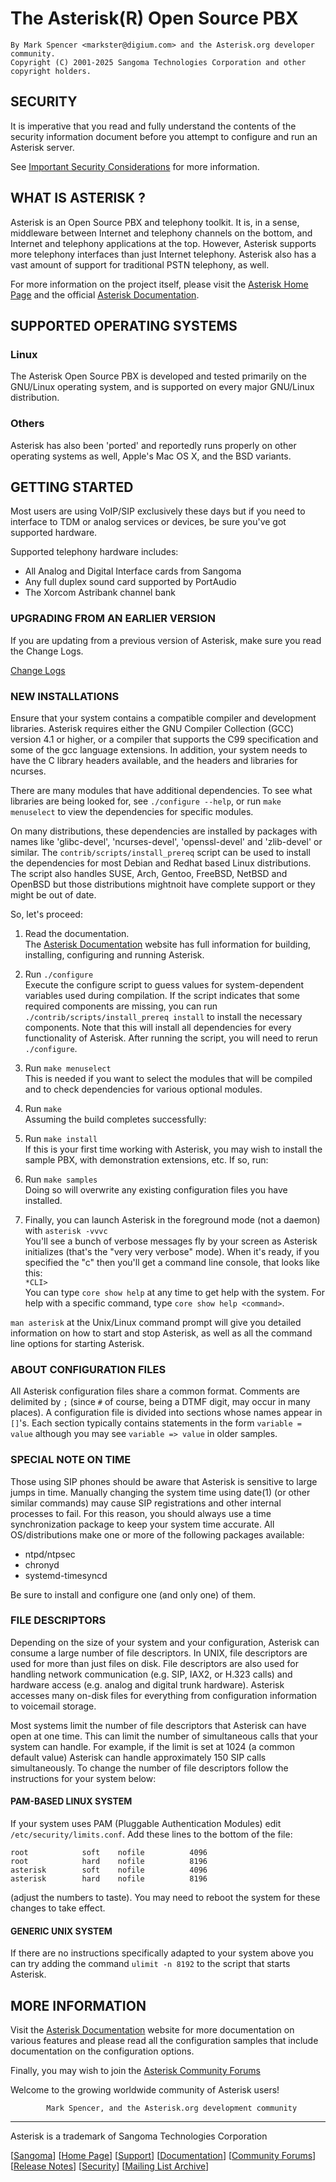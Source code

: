 # The Asterisk(R) Open Source PBX

```
By Mark Spencer <markster@digium.com> and the Asterisk.org developer community.
Copyright (C) 2001-2025 Sangoma Technologies Corporation and other copyright holders.
```

## SECURITY

It is imperative that you read and fully understand the contents of
the security information document before you attempt to configure and run
an Asterisk server.

See [Important Security Considerations](https://docs.asterisk.org/Deployment/Important-Security-Considerations) for more information.

## WHAT IS ASTERISK ?

Asterisk is an Open Source PBX and telephony toolkit.  It is, in a
sense, middleware between Internet and telephony channels on the bottom,
and Internet and telephony applications at the top.  However, Asterisk supports
more telephony interfaces than just Internet telephony.  Asterisk also has a
vast amount of support for traditional PSTN telephony, as well.

For more information on the project itself, please visit the [Asterisk
Home Page](https://www.asterisk.org) and the official
[Asterisk Documentation](https://docs.asterisk.org).

## SUPPORTED OPERATING SYSTEMS

### Linux

The Asterisk Open Source PBX is developed and tested primarily on the
GNU/Linux operating system, and is supported on every major GNU/Linux
distribution.

### Others

Asterisk has also been 'ported' and reportedly runs properly on other
operating systems as well, Apple's Mac OS X, and the BSD variants.

## GETTING STARTED

Most users are using VoIP/SIP exclusively these days but if you need to
interface to TDM or analog services or devices, be sure you've got supported
hardware.

Supported telephony hardware includes:
* All Analog and Digital Interface cards from Sangoma
* Any full duplex sound card supported by PortAudio
* The Xorcom Astribank channel bank

### UPGRADING FROM AN EARLIER VERSION

If you are updating from a previous version of Asterisk, make sure you
read the Change Logs.

<!-- CHANGELOGS (the URL will change based on the location of this README) -->
[Change Logs](ChangeLogs/ChangeLog-22.4.1.html)
<!-- END-CHANGELOGS -->

### NEW INSTALLATIONS

Ensure that your system contains a compatible compiler and development
libraries.  Asterisk requires either the GNU Compiler Collection (GCC) version
4.1 or higher, or a compiler that supports the C99 specification and some of
the gcc language extensions.  In addition, your system needs to have the C
library headers available, and the headers and libraries for ncurses.

There are many modules that have additional dependencies.  To see what
libraries are being looked for, see `./configure --help`, or run
`make menuselect` to view the dependencies for specific modules.

On many distributions, these dependencies are installed by packages with names
like 'glibc-devel', 'ncurses-devel', 'openssl-devel' and 'zlib-devel'
or similar.  The `contrib/scripts/install_prereq` script can be used to install
the dependencies for most Debian and Redhat based Linux distributions.
The script also handles SUSE, Arch, Gentoo, FreeBSD, NetBSD and OpenBSD but
those distributions mightnoit have complete support or they might be out of date.

So, let's proceed:

1. Read the documentation.<br>
The [Asterisk Documentation](https://docs.asterisk.org) website has full
information for building, installing, configuring and running Asterisk.

2. Run `./configure`<br>
Execute the configure script to guess values for system-dependent
variables used during compilation. If the script indicates that some required
components are missing, you can run `./contrib/scripts/install_prereq install`
to install the necessary components. Note that this will install all dependencies
for every functionality of Asterisk. After running the script, you will need
to rerun `./configure`.

3. Run `make menuselect`<br>
This is needed if you want to select the modules that will be compiled and to
check dependencies for various optional modules.

4. Run `make`<br>
Assuming the build completes successfully:

5. Run `make install`<br>
If this is your first time working with Asterisk, you may wish to install
the sample PBX, with demonstration extensions, etc.  If so, run:

6. Run `make samples`<br>
Doing so will overwrite any existing configuration files you have installed.

7. Finally, you can launch Asterisk in the foreground mode (not a daemon) with
`asterisk -vvvc`<br>
You'll see a bunch of verbose messages fly by your screen as Asterisk
initializes (that's the "very very verbose" mode).  When it's ready, if
you specified the "c" then you'll get a command line console, that looks
like this:<br>
`*CLI>`<br>
You can type `core show help` at any time to get help with the system.  For help
with a specific command, type `core show help <command>`.

`man asterisk` at the Unix/Linux command prompt will give you detailed
information on how to start and stop Asterisk, as well as all the command
line options for starting Asterisk.

### ABOUT CONFIGURATION FILES

All Asterisk configuration files share a common format.  Comments are
delimited by `;` (since `#` of course, being a DTMF digit, may occur in
many places).  A configuration file is divided into sections whose names
appear in `[]`'s.  Each section typically contains statements in the form
`variable = value` although you may see `variable => value` in older samples.

### SPECIAL NOTE ON TIME

Those using SIP phones should be aware that Asterisk is sensitive to
large jumps in time.  Manually changing the system time using date(1)
(or other similar commands) may cause SIP registrations and other
internal processes to fail.  For this reason, you should always use
a time synchronization package to keep your system time accurate.
All OS/distributions make one or more of the following packages
available:

* ntpd/ntpsec
* chronyd
* systemd-timesyncd

Be sure to install and configure one (and only one) of them.

### FILE DESCRIPTORS

Depending on the size of your system and your configuration,
Asterisk can consume a large number of file descriptors.  In UNIX,
file descriptors are used for more than just files on disk.  File
descriptors are also used for handling network communication
(e.g. SIP, IAX2, or H.323 calls) and hardware access (e.g. analog and
digital trunk hardware).  Asterisk accesses many on-disk files for
everything from configuration information to voicemail storage.

Most systems limit the number of file descriptors that Asterisk can
have open at one time.  This can limit the number of simultaneous
calls that your system can handle.  For example, if the limit is set
at 1024 (a common default value) Asterisk can handle approximately 150
SIP calls simultaneously.  To change the number of file descriptors
follow the instructions for your system below:

#### PAM-BASED LINUX SYSTEM

If your system uses PAM (Pluggable Authentication Modules) edit
`/etc/security/limits.conf`.  Add these lines to the bottom of the file:

```text
root            soft    nofile          4096
root            hard    nofile          8196
asterisk        soft    nofile          4096
asterisk        hard    nofile          8196
```

(adjust the numbers to taste).  You may need to reboot the system for
these changes to take effect.

#### GENERIC UNIX SYSTEM

If there are no instructions specifically adapted to your system
above you can try adding the command `ulimit -n 8192` to the script
that starts Asterisk.

## MORE INFORMATION

Visit the [Asterisk Documentation](https://docs.asterisk.org) website
for more documentation on various features and please read all the
configuration samples that include documentation on the configuration options.

Finally, you may wish to join the
[Asterisk Community Forums](https://community.asterisk.org)


Welcome to the growing worldwide community of Asterisk users!

```
        Mark Spencer, and the Asterisk.org development community
```

---

Asterisk is a trademark of Sangoma Technologies Corporation

\[[Sangoma](https://www.sangoma.com/)\] 
\[[Home Page](https://www.asterisk.org)\] 
\[[Support](https://www.asterisk.org/support)\] 
\[[Documentation](https://docs.asterisk.org)\] 
\[[Community Forums](https://community.asterisk.org)\] 
\[[Release Notes](https://github.com/asterisk/asterisk/releases)\] 
\[[Security](https://docs.asterisk.org/Deployment/Important-Security-Considerations/)\] 
\[[Mailing List Archive](https://lists.digium.com)\] 

